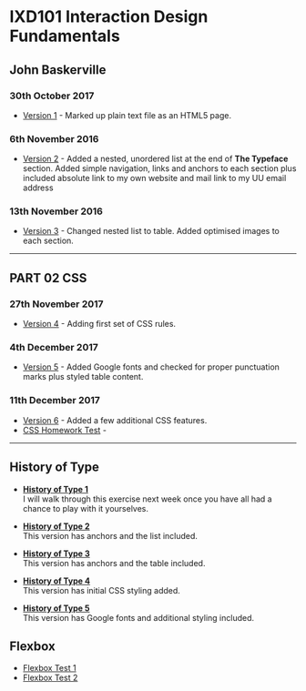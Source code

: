 IXD101 Interaction Design Fundamentals
======================================

John Baskerville
---------------

### 30th October 2017
+ [Version 1](https://eleventhirty.github.io/john_baskerville/baskerville1.html) - Marked up plain text file as an HTML5 page.


### 6th November 2016
+ [Version 2](https://eleventhirty.github.io/john_baskerville/baskerville2.html) - Added a nested, unordered list at the end of **The Typeface** section. 
Added simple navigation, links and anchors to each section plus included absolute link to my own website and mail link to my UU email address

### 13th November 2016
+ [Version 3](https://eleventhirty.github.io/john_baskerville/baskerville3.html) - Changed nested list to table. Added optimised images to each section.

---

PART 02 CSS
-----------

### 27th November 2017
+ [Version 4](https://eleventhirty.github.io/john_baskerville/baskerville4.html) - Adding first set of CSS rules. 

### 4th December 2017
+ [Version 5](https://eleventhirty.github.io/john_baskerville/baskerville5.html) - Added Google fonts and checked for proper punctuation marks plus styled table content.

### 11th December 2017
+ [Version 6](https://eleventhirty.github.io/john_baskerville/baskerville6.html) - Added a few additional CSS features.
+ [CSS Homework Test](https://eleventhirty.github.io/john_baskerville/exercss.html) - 

---

History of Type
---------------
+ **[History of Type 1](https://eleventhirty.github.io/john_baskerville/history1.html)**  
  I will walk through this exercise next week once you have all had a chance to play with it yourselves.
  
+ **[History of Type 2](https://eleventhirty.github.io/john_baskerville/history2.html)**  
  This version has anchors and the list included.
  
+ **[History of Type 3](https://eleventhirty.github.io/john_baskerville/history3.html)**  
  This version has anchors and the table included.
  
+ **[History of Type 4](https://eleventhirty.github.io/john_baskerville/history3.html)**  
  This version has initial CSS styling added.
  
+ **[History of Type 5](https://eleventhirty.github.io/john_baskerville/history5.html)**  
  This version has Google fonts and additional styling included.
  
Flexbox
-------
- [Flexbox Test 1](https://eleventhirty.github.io/baskerville_flex.html)
- [Flexbox Test 2](https://eleventhirty.github.io/baskerville_flex2.html)
  
  
